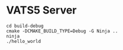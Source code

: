 # VATS5 Server

```shell
cd build-debug
cmake -DCMAKE_BUILD_TYPE=Debug -G Ninja ..
ninja
./hello_world
```
